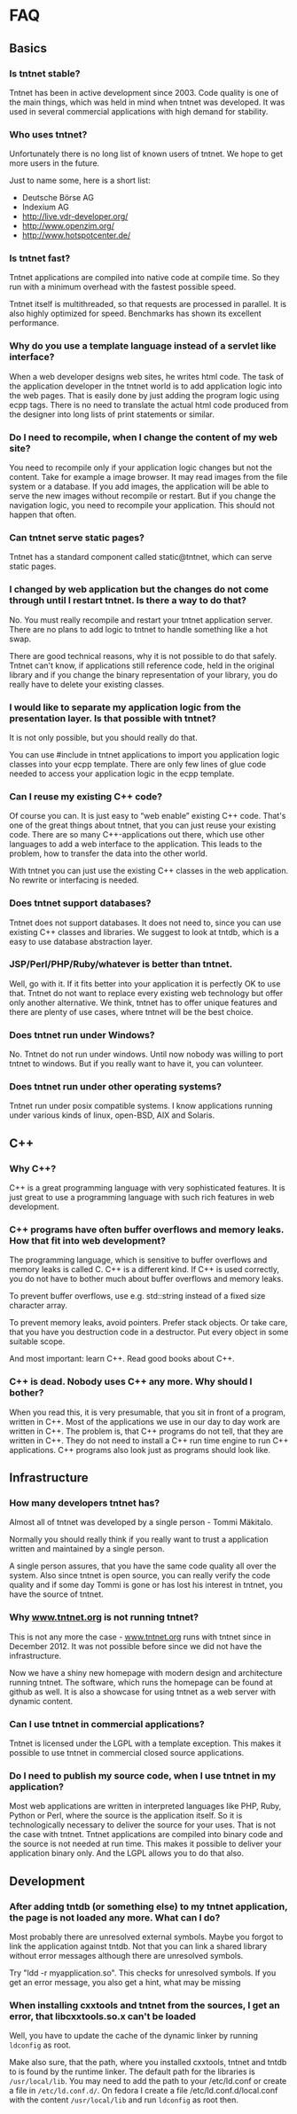 FAQ
===

Basics
------

### Is tntnet stable?
Tntnet has been in active development since 2003. Code quality is one of the main things, which was held in mind when tntnet was developed. It was used in several commercial applications with high demand for stability.

### Who uses tntnet?

Unfortunately there is no long list of known users of tntnet. We hope to get more users in the future.

Just to name some, here is a short list:

  * Deutsche Börse AG
  * Indexium AG
  * http://live.vdr-developer.org/
  * http://www.openzim.org/
  * http://www.hotspotcenter.de/

### Is tntnet fast?

Tntnet applications are compiled into native code at compile time. So they run with a minimum overhead with the fastest possible speed.

Tntnet itself is multithreaded, so that requests are processed in parallel. It is also highly optimized for speed. Benchmarks has shown its excellent performance.

### Why do you use a template language instead of a servlet like interface?

When a web developer designs web sites, he writes html code. The task of the application developer in the tntnet world is to add application logic into the web pages. That is easily done by just adding the program logic using ecpp tags. There is no need to translate the actual html code produced from the designer into long lists of print statements or similar.

### Do I need to recompile, when I change the content of my web site?

You need to recompile only if your application logic changes but not the content. Take for example a image browser. It may read images from the file system or a database. If you add images, the application will be able to serve the new images without recompile or restart. But if you change the navigation logic, you need to recompile your application. This should not happen that often.

### Can tntnet serve static pages?

Tntnet has a standard component called static@tntnet, which can serve static pages.

### I changed by web application but the changes do not come through until I restart tntnet. Is there a way to do that?

No. You must really recompile and restart your tntnet application server. There are no plans to add logic to tntnet to handle something like a hot swap.

There are good technical reasons, why it is not possible to do that safely. Tntnet can't know, if applications still reference code, held in the original library and if you change the binary representation of your library, you do really have to delete your existing classes.

### I would like to separate my application logic from the presentation layer. Is that possible with tntnet?

It is not only possible, but you should really do that.

You can use #include in tntnet applications to import you application logic classes into your ecpp template. There are only few lines of glue code needed to access your application logic in the ecpp template.

### Can I reuse my existing C++ code?

Of course you can. It is just easy to “web enable” existing C++ code. That's one of the great things about tntnet, that you can just reuse your existing code. There are so many C++-applications out there, which use other languages to add a web interface to the application. This leads to the problem, how to transfer the data into the other world.

With tntnet you can just use the existing C++ classes in the web application. No rewrite or interfacing is needed.

### Does tntnet support databases?

Tntnet does not support databases. It does not need to, since you can use existing C++ classes and libraries. We suggest to look at tntdb, which is a easy to use database abstraction layer.

### JSP/Perl/PHP/Ruby/whatever is better than tntnet.

Well, go with it. If it fits better into your application it is perfectly OK to use that. Tntnet do not want to replace every existing web technology but offer only another alternative. We think, tntnet has to offer unique features and there are plenty of use cases, where tntnet will be the best choice.

### Does tntnet run under Windows?

No. Tntnet do not run under windows. Until now nobody was willing to port tntnet to windows. But if you really want to have it, you can volunteer.

### Does tntnet run under other operating systems?

Tntnet run under posix compatible systems. I know applications running under various kinds of linux, open-BSD, AIX and Solaris.

C++
---

### Why C++?

C++ is a great programming language with very sophisticated features. It is just great to use a programming language with such rich features in web development.

### C++ programs have often buffer overflows and memory leaks. How that fit into web development?

The programming language, which is sensitive to buffer overflows and memory leaks is called C. C++ is a different kind. If C++ is used correctly, you do not have to bother much about buffer overflows and memory leaks.

To prevent buffer overflows, use e.g. std::string instead of a fixed size character array.

To prevent memory leaks, avoid pointers. Prefer stack objects. Or take care, that you have you destruction code in a destructor. Put every object in some suitable scope.

And most important: learn C++. Read good books about C++.

### C++ is dead. Nobody uses C++ any more. Why should I bother?

When you read this, it is very presumable, that you sit in front of a program, written in C++. Most of the applications we use in our day to day work are written in C++. The problem is, that C++ programs do not tell, that they are written in C++. They do not need to install a C++ run time engine to run C++ applications. C++ programs also look just as programs should look like.

Infrastructure
--------------

### How many developers tntnet has?

Almost all of tntnet was developed by a single person - Tommi Mäkitalo.

Normally you should really think if you really want to trust a application written and maintained by a single person.

A single person assures, that you have the same code quality all over the system. Also since tntnet is open source, you can really verify the code quality and if some day Tommi is gone or has lost his interest in tntnet, you have the source of tntnet.

### Why www.tntnet.org is not running tntnet?

This is not any more the case - www.tntnet.org runs with tntnet since in
December 2012. It was not possible before since we did not have the
infrastructure.

Now we have a shiny new homepage with modern design and architecture running
tntnet. The software, which runs the homepage can be found at github as well. It
is also a showcase for using tntnet as a web server with dynamic content.

### Can I use tntnet in commercial applications?

Tntnet is licensed under the LGPL with a template exception. This makes it possible to use tntnet in commercial closed source applications.

### Do I need to publish my source code, when I use tntnet in my application?

Most web applications are written in interpreted languages like PHP, Ruby, Python or Perl, where the source is the application itself. So it is technologically necessary to deliver the source for your uses. That is not the case with tntnet. Tntnet applications are compiled into binary code and the source is not needed at run time. This makes it possible to deliver your application binary only. And the LGPL allows you to do that also.

Development
-----------

### After adding tntdb (or something else) to my tntnet application, the page is not loaded any more. What can I do?

Most probably there are unresolved external symbols. Maybe you forgot to link the application against tntdb. Not that you can link a shared library without error messages although there are unresolved symbols.

Try "ldd -r myapplication.so". This checks for unresolved symbols. If you get an error message, you also get a hint, what may be missing

### When installing cxxtools and tntnet from the sources, I get an error, that libcxxtools.so.x can't be loaded

Well, you have to update the cache of the dynamic linker by running `ldconfig`
as root.

Make also sure, that the path, where you installed cxxtools, tntnet and tntdb to
is found by the runtime linker. The default path for the libraries is
`/usr/local/lib`. You may need to add the path to your /etc/ld.conf or create a
file in `/etc/ld.conf.d/`. On fedora I create a file /etc/ld.conf.d/local.conf
with the content `/usr/local/lib` and run `ldconfig` as root then.
